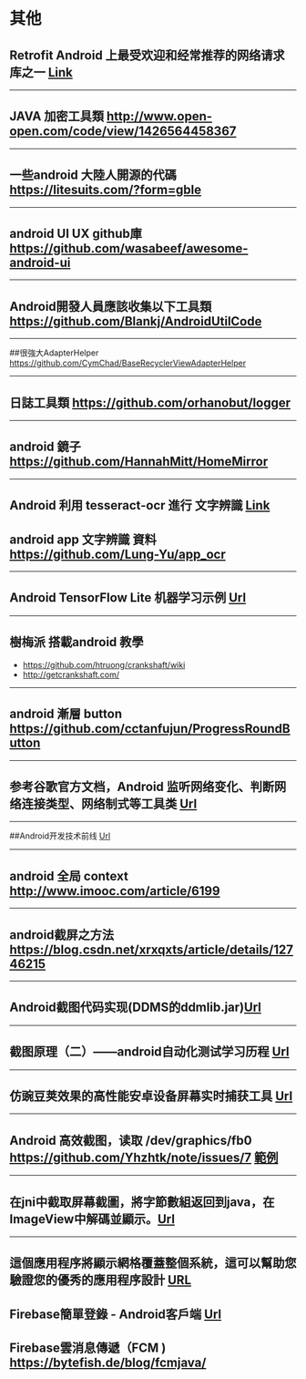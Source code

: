 # 其他

## Retrofit Android 上最受欢迎和经常推荐的网络请求库之一 [Link](https://www.jianshu.com/p/d3fdf84ead4b)

---

## JAVA 加密工具類 http://www.open-open.com/code/view/1426564458367

---

## 一些android 大陸人開源的代碼 https://litesuits.com/?form=gble

---

## android UI UX github庫 https://github.com/wasabeef/awesome-android-ui

---

## Android開發人員應該收集以下工具類 https://github.com/Blankj/AndroidUtilCode

---

##很強大AdapterHelper https://github.com/CymChad/BaseRecyclerViewAdapterHelper

---

## 日誌工具類  https://github.com/orhanobut/logger

---

## android  鏡子 https://github.com/HannahMitt/HomeMirror

---

## Android 利用 tesseract-ocr 進行 文字辨識 [Link](http://honglung.pixnet.net/blog/post/165953088-android-%E5%88%A9%E7%94%A8-tesseract-ocr-%E9%80%B2%E8%A1%8C-%E6%96%87%E5%AD%97%E8%BE%A8%E8%AD%98)

## android app 文字辨識 資料 https://github.com/Lung-Yu/app_ocr

---

## Android TensorFlow Lite 机器学习示例 [Url](https://www.ctolib.com/amitshekhariitbhu-Android-TensorFlow-Lite-Example.html)

---

## 樹梅派 搭載android 教學  

*  https://github.com/htruong/crankshaft/wiki
*  http://getcrankshaft.com/

---

## android 漸層 button  https://github.com/cctanfujun/ProgressRoundButton

---

## 参考谷歌官方文档，Android 监听网络变化、判断网络连接类型、网络制式等工具类 [Url](https://github.com/tianwei0828/NetUtil)


---

##Android开发技术前线 [Url](https://bboyfeiyu.gitbooks.io/android-tech-frontier/content/androidweekly/%E9%82%A3%E4%BA%9B%E5%B9%B4%E6%88%91%E4%BB%AC%E9%94%99%E8%BF%87%E7%9A%84%E5%93%8D%E5%BA%94%E5%BC%8F%E7%BC%96%E7%A8%8B/readme.html)

---

## android 全局 context  http://www.imooc.com/article/6199

---

## android截屏之方法 https://blog.csdn.net/xrxqxts/article/details/12746215

---

## Android截图代码实现(DDMS的ddmlib.jar)[Url](http://www.voidcn.com/article/p-stxydfel-bht.html)


---

## 截图原理（二）——android自动化测试学习历程 [Url](http://www.cnblogs.com/keke-xiaoxiami/p/4338354.html)

--- 

## 仿豌豆荚效果的高性能安卓设备屏幕实时捕获工具 [Url](https://github.com/qddegtya/Android_Screen_Stream)

---

## Android 高效截图，读取 /dev/graphics/fb0  https://github.com/Yhzhtk/note/issues/7 [範例](https://github.com/Yhzhtk/AiXiaoChu/blob/master/src/com/yh/aixiaochu/system/Screenshot.java)

---

## 在jni中截取屏幕截圖，將字節數組返回到java，在ImageView中解碼並顯示。[Url](https://github.com/faip520/AndroidFramebufferScreenshot)

---

## 這個應用程序將顯示網格覆蓋整個系統，這可以幫助您驗證您的優秀的應用程序設計 [URL](https://github.com/inmite/android-grid-wichterle)


## Firebase簡單登錄 - Android客戶端 [Url](https://github.com/googlearchive/firebase-simple-login-java)

## Firebase雲消息傳遞（FCM ) https://bytefish.de/blog/fcmjava/